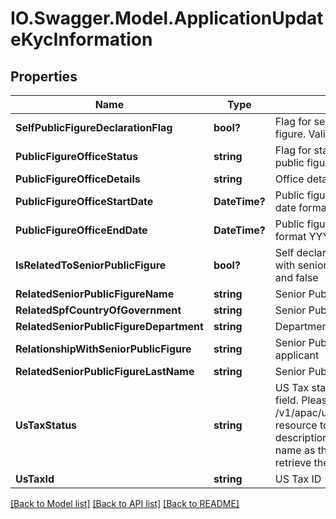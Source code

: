 # IO.Swagger.Model.ApplicationUpdateKycInformation
## Properties

Name | Type | Description | Notes
------------ | ------------- | ------------- | -------------
**SelfPublicFigureDeclarationFlag** | **bool?** | Flag for self declaration if applicant is public figure. Valid values: true and false | [optional] 
**PublicFigureOfficeStatus** | **string** | Flag for status of public office if applicant is public figure | [optional] 
**PublicFigureOfficeDetails** | **string** | Office details if applicant is public figure | [optional] 
**PublicFigureOfficeStartDate** | **DateTime?** | Public figure office start date in ISO 8601 date format YYYY-MM-DD | [optional] 
**PublicFigureOfficeEndDate** | **DateTime?** | Public figure office end date in ISO 8601 date format YYYY-MM-DD | [optional] 
**IsRelatedToSeniorPublicFigure** | **bool?** | Self declaration if applicant has any relation with senior public figure. Valid values: true and false | [optional] 
**RelatedSeniorPublicFigureName** | **string** | Senior Public Figure Name | [optional] 
**RelatedSpfCountryOfGovernment** | **string** | Senior Public Figure Country of Government | [optional] 
**RelatedSeniorPublicFigureDepartment** | **string** | Department Senior Public Figure belongs to | [optional] 
**RelationshipWithSeniorPublicFigure** | **string** | Senior Public Figure relationship with applicant | [optional] 
**RelatedSeniorPublicFigureLastName** | **string** | Senior Public Figure Last Name | [optional] 
**UsTaxStatus** | **string** | US Tax status. This is a reference data data field. Please use /v1/apac/utilities/referenceData/{usTaxStatus} resource to get valid value of this field with description. You can use usTaxStatus field name as the referenceCode parameter to retrieve the values. | [optional] 
**UsTaxId** | **string** | US Tax ID | [optional] 

[[Back to Model list]](../README.md#documentation-for-models) [[Back to API list]](../README.md#documentation-for-api-endpoints) [[Back to README]](../README.md)

